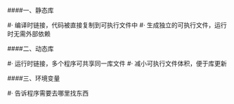 ####一、静态库

#· 编译时链接，代码被直接复制到可执行文件中
#· 生成独立的可执行文件，运行时无需外部依赖

####二、动态库

#· 运行时链接，多个程序可共享同一库文件
#· 减小可执行文件体积，便于库更新

####三、环境变量

#· 告诉程序需要去哪里找东西


